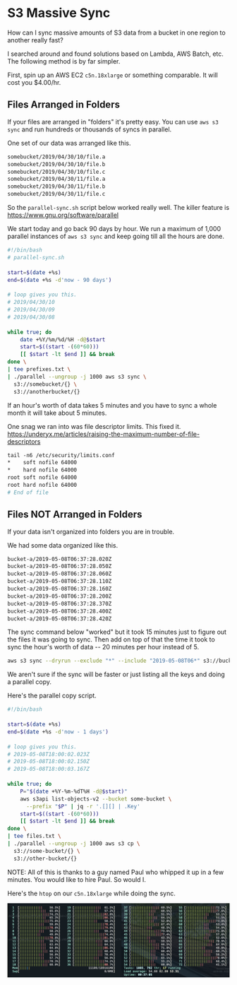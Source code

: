 # S3 Massive Sync

How can I sync massive amounts of S3 data from a bucket in one region
to another really fast?

I searched around and found solutions based on Lambda, AWS Batch, etc.
The following method is by far simpler.

First, spin up an AWS EC2 `c5n.18xlarge` or something comparable. It
will cost you $4.00/hr.

## Files Arranged in Folders

If your files are arranged in "folders" it's pretty easy. You can use
`aws s3 sync` and run hundreds or thousands of syncs in parallel.

One set of our data was arranged like this.

```sh
somebucket/2019/04/30/10/file.a
somebucket/2019/04/30/10/file.b
somebucket/2019/04/30/10/file.c
somebucket/2019/04/30/11/file.a
somebucket/2019/04/30/11/file.b
somebucket/2019/04/30/11/file.c
```

So the `parallel-sync.sh` script below worked really well. The killer
feature is https://www.gnu.org/software/parallel

We start today and go back 90 days by hour. We run a maximum of 1,000
parallel instances of `aws s3 sync` and keep going till all the hours
are done.

```sh
#!/bin/bash
# parallel-sync.sh

start=$(date +%s)
end=$(date +%s -d'now - 90 days')

# loop gives you this.
# 2019/04/30/10
# 2019/04/30/09
# 2019/04/30/08

while true; do
    date +%Y/%m/%d/%H -d@$start
    start=$((start -(60*60)))
    [[ $start -lt $end ]] && break
done \
| tee prefixes.txt \
| ./parallel --ungroup -j 1000 aws s3 sync \
  s3://somebucket/{} \
  s3://anotherbucket/{}
```

If an hour's worth of data takes 5 minutes and you have to sync a
whole month it will take about 5 minutes.

One snag we ran into was file descriptor limits. This fixed it.
https://underyx.me/articles/raising-the-maximum-number-of-file-descriptors

```sh
tail -n6 /etc/security/limits.conf
*    soft nofile 64000
*    hard nofile 64000
root soft nofile 64000
root hard nofile 64000
# End of file
```

## Files NOT Arranged in Folders

If your data isn't organized into folders you are in trouble.

We had some data organized like this.

```sh
bucket-a/2019-05-08T06:37:28.020Z
bucket-a/2019-05-08T06:37:28.050Z
bucket-a/2019-05-08T06:37:28.060Z
bucket-a/2019-05-08T06:37:28.110Z
bucket-a/2019-05-08T06:37:28.160Z
bucket-a/2019-05-08T06:37:28.200Z
bucket-a/2019-05-08T06:37:28.370Z
bucket-a/2019-05-08T06:37:28.400Z
bucket-a/2019-05-08T06:37:28.420Z
```

The sync command below "worked" but it took 15 minutes just to figure
out the files it was going to sync. Then add on top of that the time
it took to sync the hour's worth of data -- 20 minutes per hour instead
of 5.

```sh
aws s3 sync --dryrun --exclude "*" --include "2019-05-08T06*" s3://bucket-a/ s3://bucket-b/
```

We aren't sure if the sync will be faster or just listing all the keys
and doing a parallel copy.

Here's the parallel copy script.

```sh
#!/bin/bash

start=$(date +%s)
end=$(date +%s -d'now - 1 days')

# loop gives you this.
# 2019-05-08T18:00:02.023Z
# 2019-05-08T18:00:02.150Z
# 2019-05-08T18:00:03.167Z

while true; do
    P="$(date +%Y-%m-%dT%H -d@$start)"
    aws s3api list-objects-v2 --bucket some-bucket \
      --prefix "$P" | jq -r '.[][] | .Key'
    start=$((start -(60*60)))
    [[ $start -lt $end ]] && break
done \
| tee files.txt \
| ./parallel --ungroup -j 1000 aws s3 cp \
  s3://some-bucket/{} \
  s3://other-bucket/{}
```

NOTE: All of this is thanks to a guy named Paul who whipped it up in
a few minutes. You would like to hire Paul. So would I.

Here's the `htop` on our `c5n.18xlarge` while doing the sync.

![htop](htop.png)

